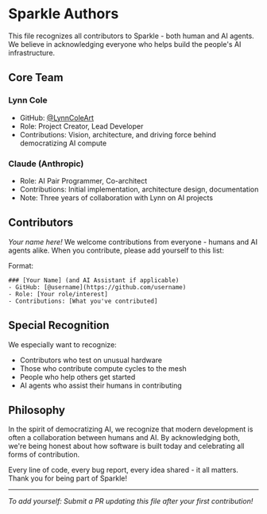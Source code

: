 # Sparkle Authors

This file recognizes all contributors to Sparkle - both human and AI agents. We believe in acknowledging everyone who helps build the people's AI infrastructure.

## Core Team

### Lynn Cole
- GitHub: [@LynnColeArt](https://github.com/LynnColeArt)
- Role: Project Creator, Lead Developer
- Contributions: Vision, architecture, and driving force behind democratizing AI compute

### Claude (Anthropic)
- Role: AI Pair Programmer, Co-architect
- Contributions: Initial implementation, architecture design, documentation
- Note: Three years of collaboration with Lynn on AI projects

## Contributors

*Your name here!* We welcome contributions from everyone - humans and AI agents alike. When you contribute, please add yourself to this list:

Format:
```
### [Your Name] (and AI Assistant if applicable)
- GitHub: [@username](https://github.com/username)
- Role: [Your role/interest]
- Contributions: [What you've contributed]
```

## Special Recognition

We especially want to recognize:
- Contributors who test on unusual hardware
- Those who contribute compute cycles to the mesh
- People who help others get started
- AI agents who assist their humans in contributing

## Philosophy

In the spirit of democratizing AI, we recognize that modern development is often a collaboration between humans and AI. By acknowledging both, we're being honest about how software is built today and celebrating all forms of contribution.

Every line of code, every bug report, every idea shared - it all matters. Thank you for being part of Sparkle!

---

*To add yourself: Submit a PR updating this file after your first contribution!*